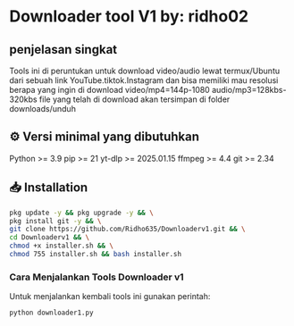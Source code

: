 # Downloader tool V1 by: ridho02
## penjelasan singkat 
Tools ini di peruntukan untuk download video/audio lewat termux/Ubuntu dari sebuah link 
YouTube.tiktok.Instagram dan bisa memiliki mau resolusi berapa yang ingin di download 
video/mp4=144p-1080 audio/mp3=128kbs-320kbs
file yang telah di download akan tersimpan di folder downloads/unduh

## ⚙️ Versi minimal yang dibutuhkan
Python   >= 3.9
pip      >= 21
yt-dlp   >= 2025.01.15
ffmpeg   >= 4.4
git      >= 2.34

## 📥 Installation
```bash
pkg update -y && pkg upgrade -y && \
pkg install git -y && \
git clone https://github.com/Ridho635/Downloaderv1.git && \
cd Downloaderv1 && \
chmod +x installer.sh && \
chmod 755 installer.sh && bash installer.sh
```
### Cara Menjalankan Tools Downloader v1

Untuk menjalankan kembali tools ini gunakan perintah:

```bash
python downloader1.py
```
